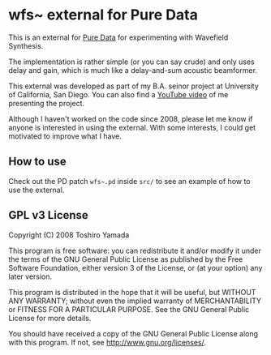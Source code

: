 wfs~ external for Pure Data
===========================

This is an external for [Pure Data](http://crca.ucsd.edu/~msp/software.html)
for experimenting with Wavefield Synthesis. 

The implementation is rather simple (or you can say crude) and only uses delay and gain, which is much like a delay-and-sum acoustic beamformer.

This external was developed as part of my B.A. seinor project at University of California, San Diego. You can also find a [YouTube video](http://www.youtube.com/watch?v=_je7qaJsttU) of me presenting the project.

Although I haven't worked on the code since 2008, please let me know if anyone is interested in using the external. With some interests, I could get motivated to improve what I have.

How to use
----------

Check out the PD patch `wfs~.pd` inside `src/` to see an example of how to use the external.

GPL v3 License
--------------

Copyright (C) 2008  Toshiro Yamada

This program is free software: you can redistribute it and/or modify
it under the terms of the GNU General Public License as published by
the Free Software Foundation, either version 3 of the License, or
(at your option) any later version.

This program is distributed in the hope that it will be useful,
but WITHOUT ANY WARRANTY; without even the implied warranty of
MERCHANTABILITY or FITNESS FOR A PARTICULAR PURPOSE.  See the
GNU General Public License for more details.

You should have received a copy of the GNU General Public License
along with this program.  If not, see <http://www.gnu.org/licenses/>.

